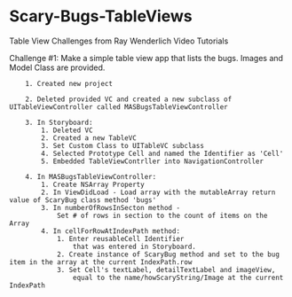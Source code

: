 Scary-Bugs-TableViews
=====================

Table View Challenges from Ray Wenderlich Video Tutorials

Challenge #1: Make a simple table view app that lists the bugs. Images and Model Class are provided.

        1. Created new project

        2. Deleted provided VC and created a new subclass of UITableViewController called MASBugsTableViewController

        3. In Storyboard:
            1. Deleted VC
            2. Created a new TableVC
            3. Set Custom Class to UITableVC subclass
            4. Selected Prototype Cell and named the Identifier as 'Cell'
            5. Embedded TableViewContrller into NavigationController

        4. In MASBugsTableViewController:
            1. Create NSArray Property
            2. In ViewDidLoad - Load array with the mutableArray return value of ScaryBug class method 'bugs'
            3. In numberOfRowsInSecton method - 
                Set # of rows in section to the count of items on the Array
            4. In cellForRowAtIndexPath method:
                1. Enter reusableCell Identifier
                    that was entered in Storyboard.
                2. Create instance of ScaryBug method and set to the bug item in the array at the current IndexPath.row
                3. Set Cell's textLabel, detailTextLabel and imageView,   
                    equal to the name/howScaryString/Image at the current IndexPath

